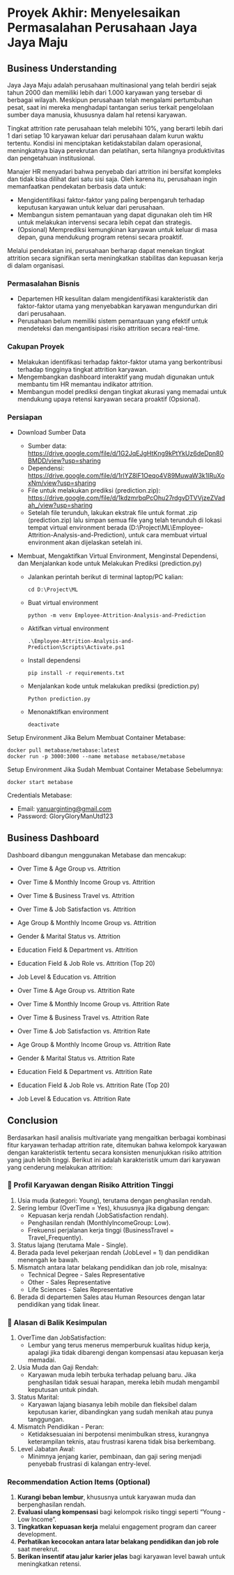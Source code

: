 # Proyek Akhir: Menyelesaikan Permasalahan Perusahaan Jaya Jaya Maju

## Business Understanding

Jaya Jaya Maju adalah perusahaan multinasional yang telah berdiri sejak tahun 2000 dan memiliki lebih dari 1.000 karyawan yang tersebar di berbagai wilayah. Meskipun perusahaan telah mengalami pertumbuhan pesat, saat ini mereka menghadapi tantangan serius terkait pengelolaan sumber daya manusia, khususnya dalam hal retensi karyawan.

Tingkat attrition rate perusahaan telah melebihi 10%, yang berarti lebih dari 1 dari setiap 10 karyawan keluar dari perusahaan dalam kurun waktu tertentu. Kondisi ini menciptakan ketidakstabilan dalam operasional, meningkatnya biaya perekrutan dan pelatihan, serta hilangnya produktivitas dan pengetahuan institusional.

Manajer HR menyadari bahwa penyebab dari attrition ini bersifat kompleks dan tidak bisa dilihat dari satu sisi saja. Oleh karena itu, perusahaan ingin memanfaatkan pendekatan berbasis data untuk:

   * Mengidentifikasi faktor-faktor yang paling berpengaruh terhadap keputusan karyawan untuk keluar dari perusahaan.
   * Membangun sistem pemantauan yang dapat digunakan oleh tim HR untuk melakukan intervensi secara lebih cepat dan strategis.
   * (Opsional) Memprediksi kemungkinan karyawan untuk keluar di masa depan, guna mendukung program retensi secara proaktif.

Melalui pendekatan ini, perusahaan berharap dapat menekan tingkat attrition secara signifikan serta meningkatkan stabilitas dan kepuasan kerja di dalam organisasi.

### Permasalahan Bisnis

   * Departemen HR kesulitan dalam mengidentifikasi karakteristik dan faktor-faktor utama yang menyebabkan karyawan mengundurkan diri dari perusahaan.
   * Perusahaan belum memiliki sistem pemantauan yang efektif untuk mendeteksi dan mengantisipasi risiko attrition secara real-time.

### Cakupan Proyek

   * Melakukan identifikasi terhadap faktor-faktor utama yang berkontribusi terhadap tingginya tingkat attrition karyawan.
   * Mengembangkan dashboard interaktif yang mudah digunakan untuk membantu tim HR memantau indikator attrition.
   * Membangun model prediksi dengan tingkat akurasi yang memadai untuk mendukung upaya retensi karyawan secara proaktif (Opsional).

### Persiapan

* Download Sumber Data
    * Sumber data: https://drive.google.com/file/d/1G2JqEJgHtKng9kPtYkUz6deDpn80BMDD/view?usp=sharing
    * Dependensi: https://drive.google.com/file/d/1rlYZ8lF1Oeqo4V89MuwaW3k1IRuXoxNm/view?usp=sharing
    * File untuk melakukan prediksi (prediction.zip): https://drive.google.com/file/d/1kdzmrbqPcOhu27rdgvDTVVjzeZVadah_/view?usp=sharing
    * Setelah file terunduh, lakukan ekstrak file untuk format .zip (prediction.zip) lalu simpan semua file yang telah terunduh di lokasi tempat virtual environment berada (D:\Project\ML\Employee-Attrition-Analysis-and-Prediction), untuk cara membuat virtual environment akan dijelaskan setelah ini.

* Membuat, Mengaktifkan Virtual Environment, Menginstal Dependensi, dan Menjalankan kode untuk Melakukan Prediksi (prediction.py)
    * Jalankan perintah berikut di terminal laptop/PC kalian:
        ```
        cd D:\Project\ML
        ```
    * Buat virtual environment
        ```
        python -m venv Employee-Attrition-Analysis-and-Prediction
        ```
    * Aktifkan virtual environment
        ```
        .\Employee-Attrition-Analysis-and-Prediction\Scripts\Activate.ps1
        ```
    * Install dependensi
        ```
        pip install -r requirements.txt
        ```
    * Menjalankan kode untuk melakukan prediksi (prediction.py)
        ```
        Python prediction.py
        ```
    * Menonaktifkan environment
        ```
        deactivate
        ```

Setup Environment Jika Belum Membuat Container Metabase:
```
docker pull metabase/metabase:latest
docker run -p 3000:3000 --name metabase metabase/metabase
```

Setup Environment Jika Sudah Membuat Container Metabase Sebelumnya:
```
docker start metabase
```

Credentials Metabase:
* Email: yanuarginting@gmail.com
* Password: GloryGloryManUtd123

## Business Dashboard

Dashboard dibangun menggunakan Metabase dan mencakup:

* Over Time & Age Group vs. Attrition
* Over Time & Monthly Income Group vs. Attrition
* Over Time & Business Travel vs. Attrition
* Over Time & Job Satisfaction vs. Attrition
* Age Group & Monthly Income Group vs. Attrition
* Gender & Marital Status vs. Attrition
* Education Field & Department vs. Attrition
* Education Field & Job Role vs. Attrition (Top 20)
* Job Level & Education vs. Attrition

* Over Time & Age Group vs. Attrition Rate
* Over Time & Monthly Income Group vs. Attrition Rate
* Over Time & Business Travel vs. Attrition Rate
* Over Time & Job Satisfaction vs. Attrition Rate
* Age Group & Monthly Income Group vs. Attrition Rate
* Gender & Marital Status vs. Attrition Rate
* Education Field & Department vs. Attrition Rate
* Education Field & Job Role vs. Attrition Rate (Top 20)
* Job Level & Education vs. Attrition Rate

## Conclusion

Berdasarkan hasil analisis multivariate yang mengaitkan berbagai kombinasi fitur karyawan terhadap attrition rate, ditemukan bahwa kelompok karyawan dengan karakteristik tertentu secara konsisten menunjukkan risiko attrition yang jauh lebih tinggi. Berikut ini adalah karakteristik umum dari karyawan yang cenderung melakukan attrition:
### 👤 Profil Karyawan dengan Risiko Attrition Tinggi
1. Usia muda (kategori: Young), terutama dengan penghasilan rendah.
2. Sering lembur (OverTime = Yes), khususnya jika digabung dengan:
     * Kepuasan kerja rendah (JobSatisfaction rendah).
     * Penghasilan rendah (MonthlyIncomeGroup: Low).
     * Frekuensi perjalanan kerja tinggi (BusinessTravel = Travel_Frequently).
3. Status lajang (terutama Male - Single).
4. Berada pada level pekerjaan rendah (JobLevel = 1) dan pendidikan menengah ke bawah.
5. Mismatch antara latar belakang pendidikan dan job role, misalnya:
     * Technical Degree - Sales Representative
     * Other - Sales Representative
     * Life Sciences - Sales Representative
6. Berada di departemen Sales atau Human Resources dengan latar pendidikan yang tidak linear.
### 🧠 Alasan di Balik Kesimpulan
1. OverTime dan JobSatisfaction:
     * Lembur yang terus menerus memperburuk kualitas hidup kerja, apalagi jika tidak dibarengi dengan kompensasi atau kepuasan kerja memadai.
2. Usia Muda dan Gaji Rendah:
     * Karyawan muda lebih terbuka terhadap peluang baru. Jika penghasilan tidak sesuai harapan, mereka lebih mudah mengambil keputusan untuk pindah.
3. Status Marital:
     * Karyawan lajang biasanya lebih mobile dan fleksibel dalam keputusan karier, dibandingkan yang sudah menikah atau punya tanggungan.
4. Mismatch Pendidikan - Peran:
     * Ketidaksesuaian ini berpotensi menimbulkan stress, kurangnya keterampilan teknis, atau frustrasi karena tidak bisa berkembang.
5. Level Jabatan Awal:
     * Minimnya jenjang karier, pembinaan, dan gaji sering menjadi penyebab frustrasi di kalangan entry-level.

### Recommendation Action Items (Optional)

1. **Kurangi beban lembur**, khususnya untuk karyawan muda dan berpenghasilan rendah.
2. **Evaluasi ulang kompensasi** bagi kelompok risiko tinggi seperti “Young - Low Income”.
3. **Tingkatkan kepuasan kerja** melalui engagement program dan career development.
4. **Perhatikan kecocokan antara latar belakang pendidikan dan job role** saat merekrut.
5. **Berikan insentif atau jalur karier jelas** bagi karyawan level bawah untuk meningkatkan retensi.
